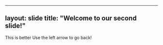 ---
layout: slide
title: "Welcome to our second slide!"
----
This is better
Use the left arrow to go back!
